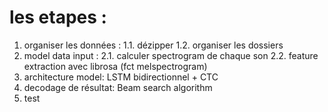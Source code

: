# les etapes :
1. organiser les données :
 1.1. dézipper 
 1.2. organiser les dossiers
2. model data input :
 2.1. calculer spectrogram de chaque son
 2.2. feature extraction avec librosa (fct melspectrogram)
3. architecture model:
  LSTM bidirectionnel + CTC 
4. decodage de résultat:
  Beam search algorithm
5.  test
